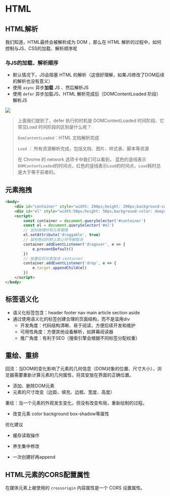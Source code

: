 # HTML

## HTML解析

我们知道，HTML最终会被解析成为 DOM ，那么在 HTML 解析的过程中，如何控制与JS、CSS的加载、解析顺序呢

### 与JS的加载、解析顺序

- 默认情况下，JS会阻塞 HTML 的解析（这很好理解，如果JS修改了DOM后续的解析也没有意义）
- 使用 `async` 异步**加载** JS 、然后解析JS
- 使用 `defer` 异步加载JS、HTML 解析完成后（DOMContentLoaded 阶段）解析JS

<img src='https://image-static.segmentfault.com/215/179/2151798436-59da4801c6772_articlex' />

>上面我们提到了，defer 执行的时机是 DOMContentLoaded 时间阶段、它常见Load 时间阶段的区别是什么呢？
>
>`DomContentLoaded`：HTML 文档解析完成
>
>`Load` ： 所有资源解析完成，包括文档、图片、样式表、脚本等资源
>
>在 Chrome 的 network 选项卡中我们可以看到， 蓝色的竖线表示`DOMContentLoaded`的时间点，红色的竖线表示`Load`的时间点，`Load`耗时总是大于等于前者的。



## 元素拖拽

```html
<body>
    <div id="container" style="width: 200px;height: 200px;background-color: grey;"></div>
    <div id="el" style="width:50px;height: 50px;background-color: deepskyblue;"></div>
    <script>
        const container = document.querySelector('#container')
        const el = document.querySelector('#el')
        // 鼠标拖拽时有元素跟随
        el.setAttribute('draggable', true)
        // 鼠标拖动的默认禁止符号被取消
        container.addEventListener('dragover', e => {
            e.preventDefault()
        })
        // 放置后将元素放进 container
        container.addEventListener('drop', e => {
            e.target.appendChild(el)
        })
    </script>
</body>
```



## 标签语义化

- 语义化标签包含：header  footer nav main article section aside 
- 通过使用语义化的标签创建合理的页面结构，而不是滥用div
  - 开发角度：代码结构清晰、易于阅读，方便后续开发和维护
  - 可用性角度：方便其他设备解析，如屏幕阅读器
  - 推广角度：有利于SEO（搜索引擎会根据不同标签分配权重）

## 重绘、重排

回流：当DOM的变化影响了元素的几何信息（DOM对象的位置、尺寸大小），浏览器需要重新计算元素的几何属性，将其安放在界面的正确位置。

- 添加、删除DOM元素
- 元素的尺寸改变（边距、填充、边框、宽度、高度）

重绘：当一个元素的外观发生变化，但没有改变布局，重新绘制的过程。

- 改变元素 color background box-shadow等属性

优化建议

- 缓存读取操作
- 养生集中修改

- 一次创建好再append



## HTML元素的CORS配置属性

在媒体元素上被使用的 `crossorigin` 内容属性是一个 CORS 设置属性。

